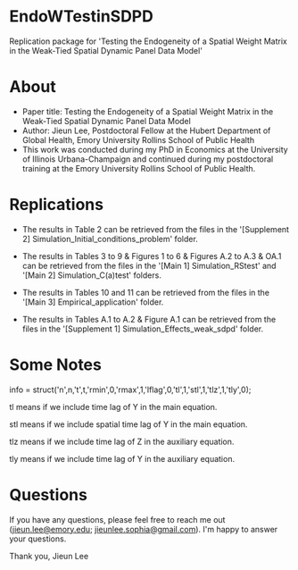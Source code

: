 # EndoWTestinSDPD
Replication package for 'Testing the Endogeneity of a Spatial Weight Matrix in the Weak-Tied Spatial Dynamic Panel Data Model'


# About
- Paper title: Testing the Endogeneity of a Spatial Weight Matrix in the Weak-Tied Spatial Dynamic Panel Data Model
- Author: Jieun Lee, Postdoctoral Fellow at the Hubert Department of Global Health, Emory University Rollins School of Public Health
- This work was conducted during my PhD in Economics at the University of Illinois Urbana-Champaign and continued during my postdoctoral training at the Emory University Rollins School of Public Health.


# Replications
- The results in Table 2 can be retrieved from the files in the '[Supplement 2] Simulation_Initial_conditions_problem' folder.

- The results in Tables 3 to 9 & Figures 1 to 6 & Figures A.2 to A.3 & OA.1 can be retrieved from the files in the '[Main 1] Simulation_RStest' and '[Main 2] Simulation_C(a)test' folders.

- The results in Tables 10 and 11 can be retrieved from the files in the '[Main 3] Empirical_application' folder.

- The results in Tables A.1 to A.2 & Figure A.1 can be retrieved from the files in the '[Supplement 1] Simulation_Effects_weak_sdpd' folder.


# Some Notes
info = struct('n',n,'t',t,'rmin',0,'rmax',1,'lflag',0,'tl',1,'stl',1,'tlz',1,'tly',0); 

tl means if we include time lag of Y in the main equation.

stl means if we include spatial time lag of Y in the main equation.

tlz means if we include time lag of Z in the auxiliary equation.

tly means if we include time lag of Y in the auxiliary equation.


# Questions
If you have any questions, please feel free to reach me out (jieun.lee@emory.edu; jieunlee.sophia@gmail.com). I'm happy to answer your questions.


Thank you,
Jieun Lee
